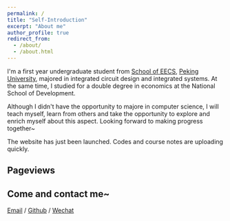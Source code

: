 ```yaml
---
permalink: /
title: "Self-Introduction"
excerpt: "About me"
author_profile: true
redirect_from: 
  - /about/
  - /about.html
---
```


I'm a first year undergraduate student from [School of EECS](https://eecs.pku.edu.cn/), [Peking University](https://www.pku.edu.cn/), majored in integrated circuit design and integrated systems. At the same time, I studied for a double degree in economics at the National School of Development.

Although I didn't have the opportunity to majore in computer science, I will teach myself, learn from others and take the opportunity to explore and enrich myself about this aspect. Looking forward to making progress together~ <!--My research interest includes computer vision, computer graphics, machine learning, and computational photography.-->

<!--I am very fortunate to be advised by [Prof. XXX](https://www.XXX.com/) of XXX Lab from [School of Computer Science](https://cs.pku.edu.cn/), Peking University. I was advised by [Prof. XX](https://XXX.pku.edu.cn/) from [School of Computer Science](https://cs.pku.edu.cn/), Peking University.-->

<!--You can find my CV here: [Curriculum Vitae](../assets/Curriculum_Vitae.pdf).-->

The website  has just been launched. Codes and course notes are uploading quickly.

<h2>Pageviews</h2>
<script type='text/javascript' id='mapmyvisitors' src='https://mapmyvisitors.com/map.js?cl=ffffff&w=a&t=tt&d=TotgUc16tGNawSb8uG8ApnWC8tMLjeLuiR0R0d9Wb8w'></script>
<h2>Come and contact me~</h2>


[Email](mailto:y2400013559@gmail.com) / [Github](https://github.com/Botilde) / [Wechat](../images/wechat_QR_code.png) 

